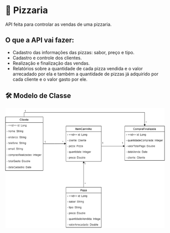 <h1>🍕 Pizzaria</h1>
API feita para controlar as vendas de uma pizzaria. 

## O que a API vai fazer:
- Cadastro das informações das pizzas: sabor, preço e tipo.
- Cadastro e controle dos clientes.
- Realização e finalização das vendas.
- Relatórios sobre a quantidade de cada pizza vendida e o valor arrecadado por ela e também a quantidade de pizzas já adquirido por cada cliente e o valor gasto por ele.

## 🛠 Modelo de Classe
<img src="img/modelo01.png">